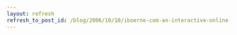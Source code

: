 ```yaml
---
layout: refresh
refresh_to_post_id: /blog/2006/10/10/iboerne-com-an-interactive-online-game-for-programming-students/index
---
```

